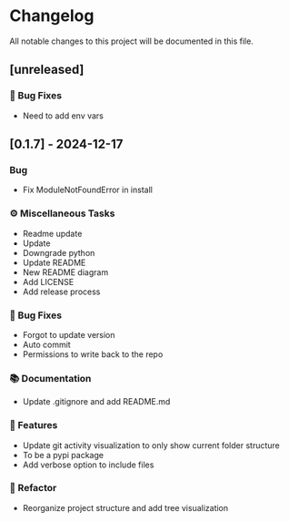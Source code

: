 # Changelog

All notable changes to this project will be documented in this file.

## [unreleased]

### 🐛 Bug Fixes

- Need to add env vars

## [0.1.7] - 2024-12-17

### Bug

- Fix ModuleNotFoundError in install

### ⚙️ Miscellaneous Tasks

- Readme update
- Update
- Downgrade python
- Update README
- New README diagram
- Add LICENSE
- Add release process

### 🐛 Bug Fixes

- Forgot to update version
- Auto commit
- Permissions to write back to the repo

### 📚 Documentation

- Update .gitignore and add README.md

### 🚀 Features

- Update git activity visualization to only show current folder structure
- To be a pypi package
- Add verbose option to include files

### 🚜 Refactor

- Reorganize project structure and add tree visualization

